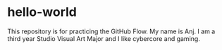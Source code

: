 # hello-world
This repository is for practicing the GitHub Flow.
My name is Anj. I am a third year Studio Visual Art Major and I like cybercore and gaming.
